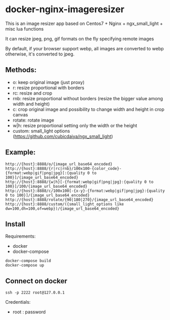 # docker-nginx-imageresizer

This is an image resizer app based on Centos7 + Nginx + ngx_small_light + misc lua functions

It can resize jpeg, png, gif formats on the fly specifying remote images

By default, if your browser support webp, all images are converted to webp otherwise, 
it's converted to jpeg.

## Methods:

* o: keep original image (just proxy)
* r: resize proportional with borders
* rc: resize and crop
* rnb: resize proportional without borders (resize the bigger value among width and height)
* c: crop original image and possibility to change width and height in crop canvas
* rotate: rotate image
* w|h: resize proportional setting only the width or the height
* custom: small_light options (https://github.com/cubicdaiya/ngx_small_light)

## Example:
```
http://{host}:8888/o/{image_url_base64_encoded}
http://{host}:8888/{r|rc|rnb}/100x100-{color_code}-{format:webp|gif|png|jpg}[:{quality 0 to 100}]/{image_url_base64_encoded}
http://{host}:8888/{w|h}[-{format:webp|gif|png|jpg}:{quality 0 to 100}]/100/{image_url_base64_encoded}
http://{host}:8888/c/100x100[-{x-y}-{format:webp|gif|png|jpg}:{quality 0 to 100}]/{image_url_base64_encoded}
http://{host}:8888/rotate/{90|180|270}/{image_url_base64_encoded}
http://{host}:8888/custom/({small_light_options like dw=100,dh=100,of=webp})/{image_url_base64_encoded}
```

## Install

Requirements:
* docker
* docker-compose

```
docker-compose build
docker-compose up
```

## Connect on docker

```
ssh -p 2222 root@127.0.0.1
```

Credentials:
* root : password
